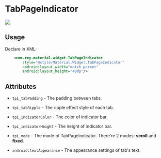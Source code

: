 TabPageIndicator
=====================

![](https://github.com/rey5137/Material/raw/master/image/tpi.gif)

Usage
------------
  Declare in XML:

```xml
    <com.rey.material.widget.TabPageIndicator
        style="@style/Material.Widget.TabPageIndicator"
        android:layout_width="match_parent"
        android:layout_height="48dp"/>
```

Attributes
------------

* `tpi_tabPadding` - The padding between tabs.

* `tpi_tabRipple` - The ripple effect style of each tab.

* `tpi_indicatorColor` - The color of indicator bar.

* `tpi_indicatorHeight` - The height of indicator bar.

* `tpi_mode` - The mode of TabPageIndicator. There're 2 modes: **scroll** and **fixed**.

* `android:textAppearance` - The appearance settings of tab's text.